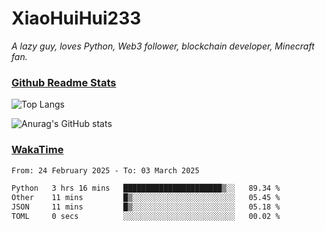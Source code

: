 # XiaoHuiHui233

*A lazy guy, loves Python, Web3 follower, blockchain developer, Minecraft fan.*

### [Github Readme Stats](https://github.com/anuraghazra/github-readme-stats)

![Top Langs](https://github-readme-stats.vercel.app/api/top-langs/?username=XiaoHuiHui233&layout=compact&theme=github_dark)

![Anurag's GitHub stats](https://github-readme-stats.vercel.app/api?username=XiaoHuiHui233&show_icons=true&theme=github_dark)

### [WakaTime](https://wakatime.com)

<!--START_SECTION:waka-->

```txt
From: 24 February 2025 - To: 03 March 2025

Python   3 hrs 16 mins   ██████████████████████▒░░   89.34 %
Other    11 mins         █▒░░░░░░░░░░░░░░░░░░░░░░░   05.45 %
JSON     11 mins         █▒░░░░░░░░░░░░░░░░░░░░░░░   05.18 %
TOML     0 secs          ░░░░░░░░░░░░░░░░░░░░░░░░░   00.02 %
```

<!--END_SECTION:waka-->

